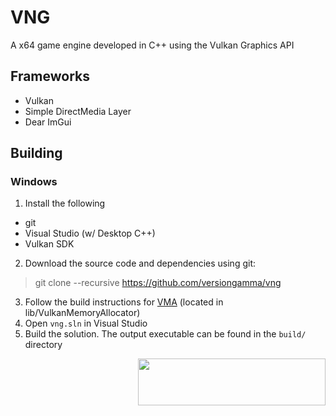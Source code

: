 # VNG
 
A x64 game engine developed in C++ using the Vulkan Graphics API

## Frameworks

- Vulkan
- Simple DirectMedia Layer
- Dear ImGui

## Building

### Windows

1. Install the following
 - git
 - Visual Studio (w/ Desktop C++)
 - Vulkan SDK
 
2. Download the source code and dependencies using git:
 > git clone --recursive https://github.com/versiongamma/vng

3. Follow the build instructions for [VMA](https://github.com/GPUOpen-LibrariesAndSDKs/VulkanMemoryAllocator) (located in lib/VulkanMemoryAllocator)
4. Open `vng.sln` in Visual Studio
5. Build the solution. The output executable can be found in the `build/` directory 

<img align="right" width="300" height="75" src="https://i.imgur.com/XSfLngf.png"></img>
 